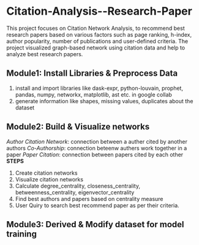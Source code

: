 # Citation-Analysis--Research-Paper
This project focuses on Citation Network Analysis, to recommend best research papers based on various factors such as page ranking, h-index, author popularity, number of publications and user-defined criteria. The project visualized graph-based network using citation data and help to analyze best research papers.

## Module1: Install Libraries & Preprocess Data
1. install and import libraries like dask-expr, python-louvain, prophet, pandas, numpy, networkx, matplotlib, ast etc. in google collab
2. generate information like shapes, missing values, duplicates about the dataset

## Module2: Build & Visualize networks
*Author Citation Network*: connection between a auther cited by another authors
*Co-Authorship*: connection beteenw authers work together in a paper
*Paper Citation*: connection between papers cited by each other
**STEPS**
1. Create citation networks
2. Visualize citation networks
3. Calculate degree_centrality, closeness_centrality, betweenness_centrality, eigenvector_centrality
4. Find best authors and papers based on centrality measure
5. User Quiry to search best recommend paper as per their criteria.

## Module3: Derived & Modify dataset for model training
